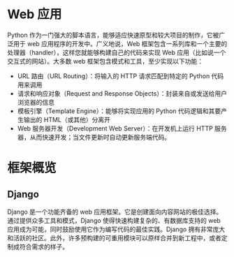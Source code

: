 # Web 应用

Python 作为一门强大的脚本语言，能够适应快速原型和较大项目的制作，它被广泛用于 web 应用程序的开发中。广义地说，Web 框架包含一系列库和一个主要的处理器（handler），这样您就能够构建自己的代码来实现 Web 应用（比如说一个交互式的网站）。大多数 web 框架包含模式和工具，至少实现以下功能：

- URL 路由（URL Routing）：将输入的 HTTP 请求匹配到特定的 Python 代码用来调用
- 请求和响应对象（Request and Response Objects）：封装来自或发送给用户浏览器的信息
- 模板引擎（Template Engine）：能够将实现应用的 Python 代码逻辑和其要产生输出的 HTML（或其他）分离开
- Web 服务器开发（Development Web Server）：在开发机上运行 HTTP 服务器，从而快速开发；当文件更新时自动更新服务端代码。

# 框架概览

## Django

Django 是一个功能齐备的 web 应用框架。它是创建面向内容网站的极佳选择。通过提供众多工具和模式，Django 使得快速构建复杂的、有数据库支持的 web 应用成为可能，同时鼓励使用它作为编写代码的最佳实践。Django 拥有非常庞大和活跃的社区。此外，许多预构建的可重用模块可以原样合并到新工程中，或者定制成符合需求的样子。
